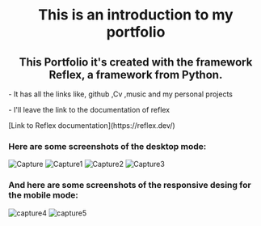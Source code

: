 <h1 align="center">This is an introduction to my portfolio</h1>
<h2 align="center">This Portfolio it's created with the framework Reflex, a framework from Python.</h2>

<p align="left">- It has all the links like, github ,Cv ,music and my personal projects</p>
<p align="left">- I'll leave the link to the documentation of reflex</p>
[Link to Reflex documentation](https://reflex.dev/)

<h3 align="left"> Here are some screenshots of the desktop mode:</h3>
<img src="https://github.com/mrpowergonz/Link_bio/assets/72943449/28c4d437-13bb-4185-a08f-cc9755156eb4" alt="Capture">
<img src="https://github.com/mrpowergonz/Link_bio/assets/72943449/8123df12-7282-49a2-ba0d-930e29888b80" alt="Capture1">
<img src="https://github.com/mrpowergonz/Link_bio/assets/72943449/6dff3840-42f0-4036-a2d6-e1f497cfc769" alt="Capture2">
<img src="https://github.com/mrpowergonz/Link_bio/assets/72943449/60a06fff-cbb0-49d2-9837-88d61d11f9c8" alt="Capture3">
<h3 align="left"> And here are some screenshots of the responsive desing for the mobile mode:</h3>
<img src="https://github.com/mrpowergonz/Link_bio/assets/72943449/452a3c2c-efbb-40ad-8275-c7dc910366e5" alt="capture4">
<img src=https://github.com/mrpowergonz/Link_bio/assets/72943449/5730f780-b1a7-4939-965a-fb464e6e250d alt="capture5">
